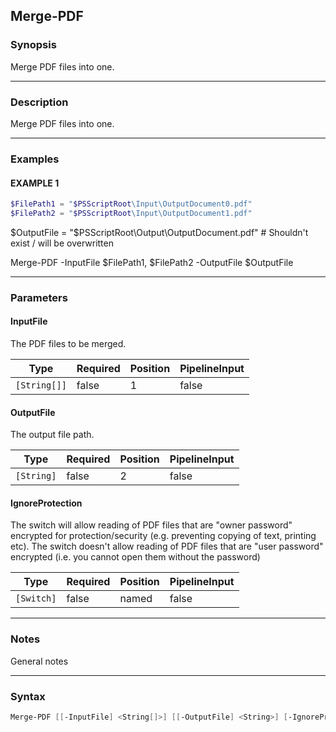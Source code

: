 Merge-PDF
---------




### Synopsis
Merge PDF files into one.



---


### Description

Merge PDF files into one.



---


### Examples
#### EXAMPLE 1
```PowerShell
$FilePath1 = "$PSScriptRoot\Input\OutputDocument0.pdf"
$FilePath2 = "$PSScriptRoot\Input\OutputDocument1.pdf"
```
$OutputFile = "$PSScriptRoot\Output\OutputDocument.pdf" # Shouldn't exist / will be overwritten

Merge-PDF -InputFile $FilePath1, $FilePath2 -OutputFile $OutputFile


---


### Parameters
#### **InputFile**

The PDF files to be merged.






|Type        |Required|Position|PipelineInput|
|------------|--------|--------|-------------|
|`[String[]]`|false   |1       |false        |



#### **OutputFile**

The output file path.






|Type      |Required|Position|PipelineInput|
|----------|--------|--------|-------------|
|`[String]`|false   |2       |false        |



#### **IgnoreProtection**

The switch will allow reading of PDF files that are "owner password" encrypted for protection/security (e.g. preventing copying of text, printing etc).
The switch doesn't allow reading of PDF files that are "user password" encrypted (i.e. you cannot open them without the password)






|Type      |Required|Position|PipelineInput|
|----------|--------|--------|-------------|
|`[Switch]`|false   |named   |false        |





---


### Notes
General notes



---


### Syntax
```PowerShell
Merge-PDF [[-InputFile] <String[]>] [[-OutputFile] <String>] [-IgnoreProtection] [<CommonParameters>]
```
